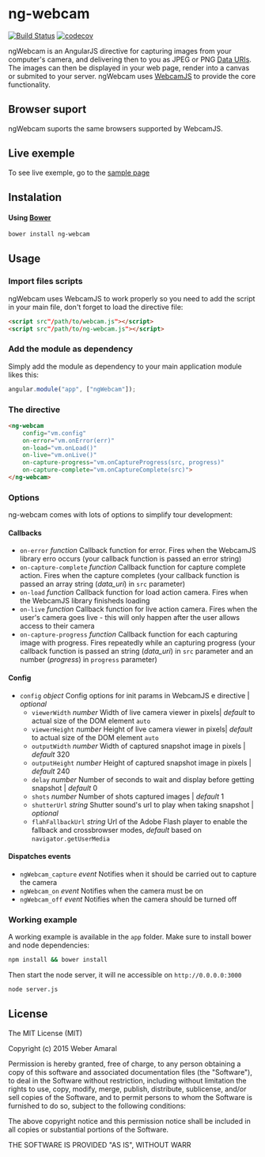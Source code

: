 # ng-webcam

[![Build Status](https://travis-ci.org/weberamaral/ng-webcam.svg?branch=master)](https://travis-ci.org/weberamaral/ng-webcam)
[![codecov](https://codecov.io/gh/weberamaral/ng-webcam/branch/master/graph/badge.svg)](https://codecov.io/gh/weberamaral/ng-webcam)


ngWebcam is an AngularJS directive for capturing images from your computer's camera, and delivering then to you as JPEG 
 or PNG [Data URIs](https://en.wikipedia.org/wiki/Data_URI_scheme). The images can then be displayed in your web page, render 
 into a canvas or submited to your server. ngWebcam uses [WebcamJS](https://github.com/jhuckaby/webcamjs) to provide the 
 core functionality.
 
## Browser suport
 
ngWebcam suports the same browsers supported by WebcamJS. 


## Live exemple

To see live exemple, go to the [sample page](http://www.google.com)

## Instalation

#### Using [Bower](http://bower.io)

```bash
bower install ng-webcam
```

## Usage

### Import files scripts

ngWebcam uses WebcamJS to work properly so you need to add the script in your main file, don't forget to load the directive file:

```html
<script src"/path/to/webcam.js"></script>
<script src"/path/to/ng-webcam.js"></script>
```

### Add the module as dependency

Simply add the module as dependency to your main application module likes this:
```javascript
angular.module("app", ["ngWebcam"]);
```

### The directive

```html
<ng-webcam 
    config="vm.config"
    on-error="vm.onError(err)"
    on-load="vm.onLoad()"
    on-live="vm.onLive()"
    on-capture-progress="vm.onCaptureProgress(src, progress)"
    on-capture-complete="vm.onCaptureComplete(src)">
</ng-webcam>
```

### Options

ng-webcam comes with lots of options to simplify tour development:

#### Callbacks

* `on-error` _function_ Callback function for error. Fires when the WebcamJS library erro occurs 
(your callback function is passed an error string)
* `on-capture-complete` _function_ Callback function for capture complete action. Fires when the capture completes
(your callback function is passed an array string (_data_uri_) in `src` parameter)
* `on-load` _function_ Callback function for load action camera. Fires when the WebcamJS library finisheds loading
* `on-live` _function_ Callback function for live action camera. Fires when the user's camera goes live - this will only
happen after the user allows access to their camera
* `on-capture-progress` _function_ Callback function for each capturing image with progress. Fires repeatedly while an capturing
progress (your callback function is passed an string (_data_uri_) in `src` parameter and an number (_progress_) in `progress`
parameter)

#### Config

* `config` _object_ Config options for init params in WebcamJS e directive | _optional_
    - `viewerWidth` _number_ Width of live camera viewer in pixels| _default_ to actual size of the DOM element `auto`
    - `viewerHeight` _number_ Height of live camera viewer in pixels| _default_ to actual size of the DOM element `auto`
    - `outputWidth` _number_ Width of captured snapshot image in pixels | _default_ 320
    - `outputHeight` _number_ Height of captured snapshot image in pixels | _default_ 240
    - `delay` _number_ Number of seconds to wait and display before getting snapshot | _default_ 0
    - `shots` _number_ Number of shots captured images | _default_ 1
    - `shutterUrl` _string_ Shutter sound's url to play when taking snapshot | _optional_
    - `flahFallbackUrl` _string_ Url of the Adobe Flash player to enable the fallback and crossbrowser modes, _default_ 
    based on `navigator.getUserMedia`

#### Dispatches events

* `ngWebcam_capture` _event_ Notifies when it should be carried out to capture the camera
* `ngWebcam_on` _event_ Notifies when the camera must be on
* `ngWebcam_off` _event_ Notifies when the camera should be turned off

### Working example

A working example is available in the `app` folder. Make sure to install bower and node dependencies:

```bash
npm install && bower install
```

Then start the node server, it will ne accessible on `http://0.0.0.0:3000`

```bash
node server.js
```

## License

The MIT License (MIT)

Copyright (c) 2015 Weber Amaral

Permission is hereby granted, free of charge, to any person obtaining a copy of this software and associated documentation files (the "Software"), to deal in the Software without restriction, including without limitation the rights to use, copy, modify, merge, publish, distribute, sublicense, and/or sell copies of the Software, and to permit persons to whom the Software is furnished to do so, subject to the following conditions:

The above copyright notice and this permission notice shall be included in all copies or substantial portions of the Software.

THE SOFTWARE IS PROVIDED "AS IS", WITHOUT WARR